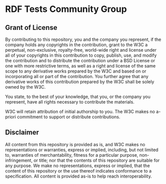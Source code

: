 # RDF Tests Community Group

## Grant of License

By contributing to this repository, you and the company you represent, if the
company holds any copyrights in the contribution, grant to the W3C a perpetual,
non-exclusive, royalty-free, world-wide right and license under all of your
copyrights in this contribution to copy, publish, use, and modify the
contribution and to distribute the contribution under a BSD License or one with
more restrictive terms, as well as a right and license of the same scope to any
derivative works prepared by the W3C and based on or incorporating all or part
of the contribution. You further agree that any derivative works of this
contribution prepared by the W3C shall be solely owned by the W3C.

You state, to the best of your knowledge, that you, or the company you
represent, have all rights necessary to contribute the materials.

W3C will retain attribution of initial authorship to you. The W3C makes no
a-priori commitment to support or distribute contributions.

## Disclaimer

All content from this repository is provided as is, and W3C makes no
representations or warranties, express or implied, including, but not limited
to, warranties of merchantability, fitness for a particular purpose,
non-infringement, or title; nor that the contents of this repository are
suitable for any purpose. We make no representations, express or implied, that
the content of this repository or the use thereof indicates conformance to a
specification. All content is provided as-is to help reach interoperability.
